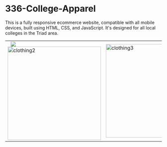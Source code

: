 # 336-College-Apparel
This is a fully responsive ecommerce website, compatible with all mobile devices, built using HTML, CSS, and JavaScript. It's designed for all local colleges in the Triad area.

<table>
  <tr>
    <td><img src="![clothing1](https://github.com/tyron40/336-College-Apparel/assets/107443273/0ef9d6b4-1c30-4512-a920-1979fdd4b2f0)"
    <td style="padding: 0 10px;"><img src="![clothing2](https://github.com/tyron40/336-College-Apparel/assets/107443273/a11bbe7f-c14e-41da-b09d-5becaa0b318f)" alt="clothing2" width="300"></td>
    <td><img src="![clothing3](https://github.com/tyron40/336-College-Apparel/assets/107443273/0661eaa5-226b-412a-90da-44b2472d0e44)" alt="clothing3" width="300"></td>
  </tr>
</table>



